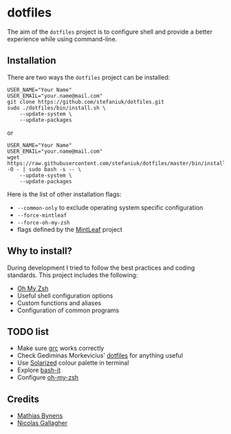 dotfiles
========

The aim of the `dotfiles` project is to configure shell and provide a better experience while using command-line.

Installation
------------

There are two ways the `dotfiles` project can be installed:

    USER_NAME="Your Name"
    USER_EMAIL="your.name@mail.com"
    git clone https://github.com/stefaniuk/dotfiles.git
    sudo ./dotfiles/bin/install.sh \
        --update-system \
        --update-packages

or

    USER_NAME="Your Name"
    USER_EMAIL="your.name@mail.com"
    wget https://raw.githubusercontent.com/stefaniuk/dotfiles/master/bin/install.sh -O - | sudo bash -s -- \
        --update-system \
        --update-packages

Here is the list of other installation flags:

 - `--common-only` to exclude operating system specific configuration
 - `--force-mintleaf`
 - `--force-oh-my-zsh`
 - flags defined by the [MintLeaf](https://github.com/stefaniuk/mintleaf) project

Why to install?
---------------

During development I tried to follow the best practices and coding standards. This project includes the following:

 * [Oh My Zsh](https://github.com/robbyrussell/oh-my-zsh)
 * Useful shell configuration options
 * Custom functions and aliases
 * Configuration of common programs

TODO list
---------

 * Make sure [grc](http://korpus.juls.savba.sk/~garabik/software/grc.html) works correctly
 * Check Gediminas Morkevicius' [dotfiles](https://github.com/l3pp4rd/dotfiles) for anything useful
 * Use [Solarized](http://ethanschoonover.com/solarized) colour palette in terminal
 * Explore [bash-it](https://github.com/revans/bash-it)
 * Configure [oh-my-zsh](https://github.com/robbyrussell/oh-my-zsh)

Credits
-------

 * [Mathias Bynens](https://github.com/mathiasbynens/dotfiles)
 * [Nicolas Gallagher](https://github.com/necolas/dotfiles)

